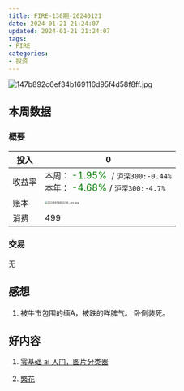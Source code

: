 ```yaml
---
title: FIRE-130期-20240121
date: 2024-01-21 21:24:07
updated: 2024-01-21 21:24:07
tags:
- FIRE
categories:
- 投资
---
```


![147b892c6ef34b169116d95f4d58f8ff.jpg](https://s2.loli.net/2024/01/21/mSBnZIi49WYQMjT.jpg)

## 本周数据

### 概要

| 投入   | 0                                                      |
| ------ | ------------------------------------------------------------ |
| 收益率 | 本周：<font color="green" size=4> -1.95% </font> / `沪深300:-0.44%`    <br />本年：<font color="green" size=4> -4.68% </font>/ `沪深300:-4.7%` |
| 账本   | <img src="https://s2.loli.net/2024/01/21/QtoJUzVPgnHbYpe.jpg" alt="211697983156_.pic.jpg" style="zoom:33%;" /> |
| 消费   | 499                                               |

### 交易
无


## 感想

1. 被牛市包围的缅A，被跌的咩脾气。
卧倒装死。


## 好内容

1. [零基础 ai 入门，图片分类器](https://www.liaoxuefeng.com/article/1543329456062498)

2. [繁花](https://movie.douban.com/subject/34874646/)

